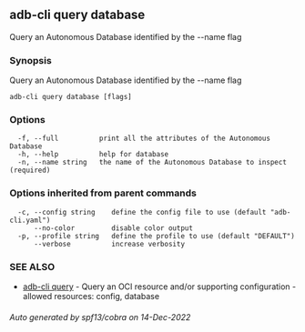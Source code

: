 ## adb-cli query database

Query an Autonomous Database identified by the --name flag

### Synopsis

Query an Autonomous Database identified by the --name flag

```
adb-cli query database [flags]
```

### Options

```
  -f, --full          print all the attributes of the Autonomous Database
  -h, --help          help for database
  -n, --name string   the name of the Autonomous Database to inspect (required)
```

### Options inherited from parent commands

```
  -c, --config string    define the config file to use (default "adb-cli.yaml")
      --no-color         disable color output
  -p, --profile string   define the profile to use (default "DEFAULT")
      --verbose          increase verbosity
```

### SEE ALSO

* [adb-cli query](adb-cli_query.md)	 - Query an OCI resource and/or supporting configuration - allowed resources: config, database

###### Auto generated by spf13/cobra on 14-Dec-2022
